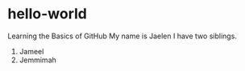 # hello-world
Learning the Basics of GitHub
My name is Jaelen
I have two siblings.
1. Jameel
2. Jemmimah
